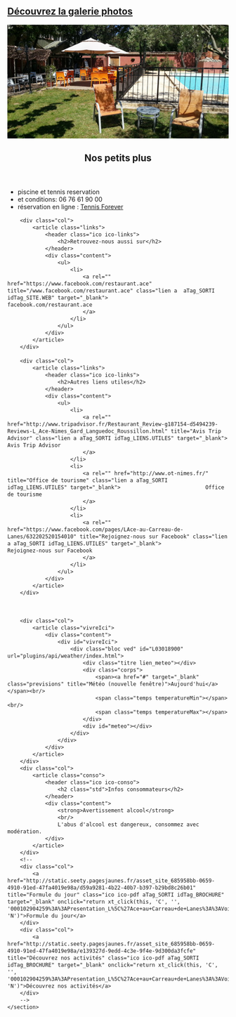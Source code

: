 
<aside id="sidebar" role="complementary">
    <section>
        <div class="col">
            <article class="media">
                <div class="content">
                    <a href="/photos" title="Découvrez la galerie photos" class="media aTag_PAGE idTag_PHOTO">				<div class="title">
                        <h2>Découvrez la galerie photos</h2>
                    </div>
                        <div class="galerie">
                            <span class="text"></span>
                            <img src="/Skins/LaceRestaurant/Img/Restau-1.jpg" alt="Découvrez la galerie photos" />
                        </div>
                    </a>		</div>
            </article>
        </div>
        <div class="col">
            <article class="plus">
                <header class="ico ico-plus">
                    <h2>Nos petits plus</h2>
                </header>
                <div class="content">
                    <ul>
                        <li> piscine et tennis reservation</li>
                        <li> et conditions: 06 76 61 90 00</li>
                        <li> réservation en ligne : <a href="http://www.tennisforever.fr" target="_blank">Tennis Forever</a></li>
                    </ul>
                </div>
            </article>
        </div>

        <div class="col">
            <article class="links">
                <header class="ico ico-links">
                    <h2>Retrouvez-nous aussi sur</h2>
                </header>
                <div class="content">
                    <ul>
                        <li>
                            <a rel="" href="https://www.facebook.com/restaurant.ace" title="/www.facebook.com/restaurant.ace" class="lien a  aTag_SORTI idTag_SITE.WEB" target="_blank">							facebook.com/restaurant.ace
                            </a>
                        </li>
                    </ul>
                </div>
            </article>
        </div>

        <div class="col">
            <article class="links">
                <header class="ico ico-links">
                    <h2>Autres liens utiles</h2>
                </header>
                <div class="content">
                    <ul>
                        <li>
                            <a rel="" href="http://www.tripadvisor.fr/Restaurant_Review-g187154-d5494239-Reviews-L_Ace-Nimes_Gard_Languedoc_Roussillon.html" title="Avis Trip Advisor" class="lien a aTag_SORTI idTag_LIENS.UTILES" target="_blank">							Avis Trip Advisor
                            </a>
                        </li>
                        <li>
                            <a rel="" href="http://www.ot-nimes.fr/" title="Office de tourisme" class="lien a aTag_SORTI idTag_LIENS.UTILES" target="_blank">							Office de tourisme
                            </a>
                        </li>
                        <li>
                            <a rel="" href="https://www.facebook.com/pages/LAce-au-Carreau-de-Lanes/632202520154010" title="Rejoignez-nous sur Facebook" class="lien a aTag_SORTI idTag_LIENS.UTILES" target="_blank">							Rejoignez-nous sur Facebook
                            </a>
                        </li>
                    </ul>
                </div>
            </article>
        </div>



        <div class="col">
            <article class="vivreIci">
                <div class="content">
                    <div id="vivreIci">
                        <div class="bloc ved" id="L03018900" url="plugins/api/weather/index.html">
                            <div class="titre lien_meteo"></div>
                            <div class="corps">
                                <span><a href="#" target="_blank" class="previsions" title="Météo (nouvelle fenêtre)">Aujourd'hui</a></span><br/>
                                <span class="temps temperatureMin"></span><br/>
                                <span class="temps temperatureMax"></span>
                            </div>
                            <div id="meteo"></div>
                        </div>
                    </div>
                </div>
            </article>
        </div>
        <div class="col">
            <article class="conso">
                <header class="ico ico-conso">
                    <h2 class="std">Infos consommateurs</h2>
                </header>
                <div class="content">
                    <strong>Avertissement alcool</strong>
                    <br/>
                    L'abus d'alcool est dangereux, consommez avec modération.
                </div>
            </article>
        </div>
        <!--
        <div class="col">
            <a href="http://static.seety.pagesjaunes.fr/asset_site_685958bb-0659-4910-91ed-47fa4019e98a/d59a9281-4b22-40b7-b397-b29bd8c26b01" title="Formule du jour" class="ico ico-pdf aTag_SORTI idTag_BROCHURE" target="_blank" onclick="return xt_click(this, 'C', '', '000102904259%3A%3APresentation_L%5C%27Ace+au+Carreau+de+Lanes%3A%3AVoir_brochure&amp;pjpvi=AAAGADNB22QH&amp;pjann=AAAGADNB22QH&amp;pjeng=1', 'N')">Formule du jour</a>
        </div>
        <div class="col">
            <a href="http://static.seety.pagesjaunes.fr/asset_site_685958bb-0659-4910-91ed-47fa4019e98a/e139327d-9edd-4c3e-9f4e-9d300da3fcfe" title="Découvrez nos activités" class="ico ico-pdf aTag_SORTI idTag_BROCHURE" target="_blank" onclick="return xt_click(this, 'C', '', '000102904259%3A%3APresentation_L%5C%27Ace+au+Carreau+de+Lanes%3A%3AVoir_brochure&amp;pjpvi=AAAGADNB22QH&amp;pjann=AAAGADNB22QH&amp;pjeng=1', 'N')">Découvrez nos activités</a>
        </div>
        -->
    </section>
</aside>